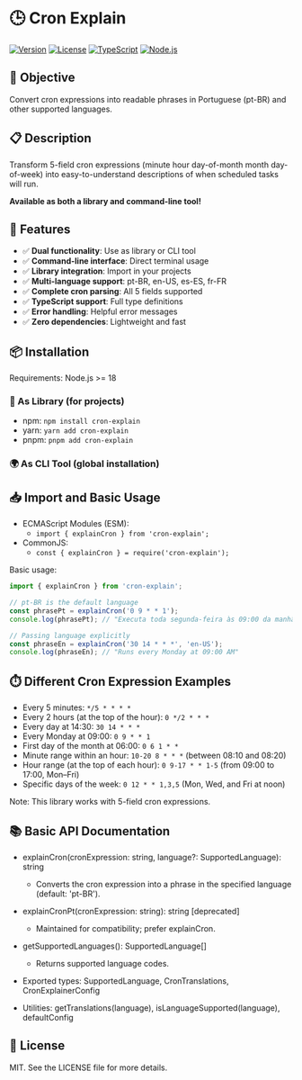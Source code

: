 # 🕒 Cron Explain

[![Version](https://img.shields.io/badge/version-1.0.0-blue.svg)](https://github.com/username/cron-explain)
[![License](https://img.shields.io/badge/license-MIT-green.svg)](LICENSE)
[![TypeScript](https://img.shields.io/badge/TypeScript-5.5.3-blue.svg)](https://www.typescriptlang.org/)
[![Node.js](https://img.shields.io/badge/Node.js-%3E%3D18.x-green.svg)](https://nodejs.org/)

## 🎯 Objective

Convert cron expressions into readable phrases in Portuguese (pt-BR) and other supported languages.

## 📋 Description

Transform 5-field cron expressions (minute hour day-of-month month day-of-week) into easy-to-understand descriptions of when scheduled tasks will run.

**Available as both a library and command-line tool!**

## 🚀 Features

- ✅ **Dual functionality**: Use as library or CLI tool
- ✅ **Command-line interface**: Direct terminal usage
- ✅ **Library integration**: Import in your projects
- ✅ **Multi-language support**: pt-BR, en-US, es-ES, fr-FR
- ✅ **Complete cron parsing**: All 5 fields supported
- ✅ **TypeScript support**: Full type definitions
- ✅ **Error handling**: Helpful error messages
- ✅ **Zero dependencies**: Lightweight and fast

## 📦 Installation

Requirements: Node.js >= 18

### 🔧 As Library (for projects)
- npm: `npm install cron-explain`
- yarn: `yarn add cron-explain`
- pnpm: `pnpm add cron-explain`

### 🌍 As CLI Tool (global installation)

## 📥 Import and Basic Usage

- ECMAScript Modules (ESM):
    - `import { explainCron } from 'cron-explain';`
- CommonJS:
    - `const { explainCron } = require('cron-explain');`

Basic usage:

```ts
import { explainCron } from 'cron-explain';

// pt-BR is the default language
const phrasePt = explainCron('0 9 * * 1');
console.log(phrasePt); // "Executa toda segunda-feira às 09:00 da manhã"

// Passing language explicitly
const phraseEn = explainCron('30 14 * * *', 'en-US');
console.log(phraseEn); // "Runs every Monday at 09:00 AM"
```

## ⏱️ Different Cron Expression Examples
- Every 5 minutes: `*/5 * * * *`
- Every 2 hours (at the top of the hour): `0 */2 * * *`
- Every day at 14:30: `30 14 * * *`
- Every Monday at 09:00: `0 9 * * 1`
- First day of the month at 06:00: `0 6 1 * *`
- Minute range within an hour: `10-20 8 * * *` (between 08:10 and 08:20)
- Hour range (at the top of each hour): `0 9-17 * * 1-5` (from 09:00 to 17:00, Mon–Fri)
- Specific days of the week: `0 12 * * 1,3,5` (Mon, Wed, and Fri at noon)

Note: This library works with 5-field cron expressions.
## 📚 Basic API Documentation
- explainCron(cronExpression: string, language?: SupportedLanguage): string
    - Converts the cron expression into a phrase in the specified language (default: 'pt-BR').

- explainCronPt(cronExpression: string): string [deprecated]
    - Maintained for compatibility; prefer explainCron.

- getSupportedLanguages(): SupportedLanguage[]
    - Returns supported language codes.

- Exported types: SupportedLanguage, CronTranslations, CronExplainerConfig
- Utilities: getTranslations(language), isLanguageSupported(language), defaultConfig

## 📄 License
MIT. See the LICENSE file for more details.


